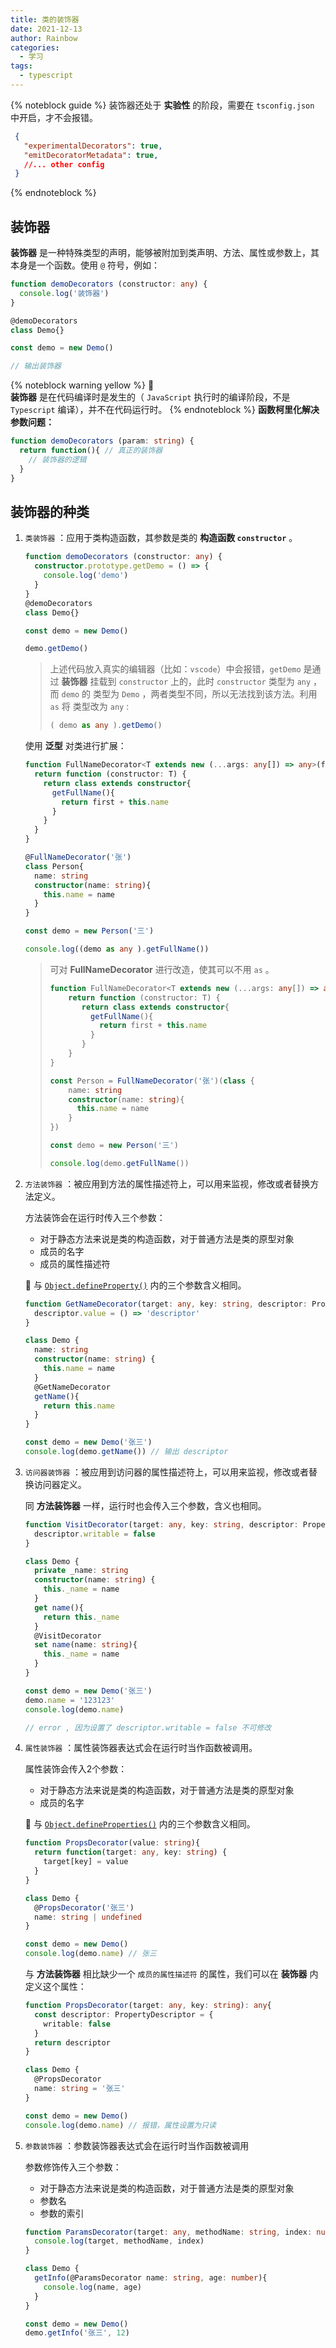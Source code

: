 ```yaml
---
title: 类的装饰器
date: 2021-12-13
author: Rainbow
categories:
  - 学习
tags:
  - typescript
---
```


{% noteblock guide %}
 装饰器还处于 **实验性** 的阶段，需要在 `tsconfig.json` 中开启，才不会报错。

 ```json
  {
    "experimentalDecorators": true,
    "emitDecoratorMetadata": true,
    //... other config
  }
```
{% endnoteblock %}

## 装饰器

**装饰器** 是一种特殊类型的声明，能够被附加到类声明、方法、属性或参数上，其本身是一个函数。使用 `@` 符号，例如：

```typescript
function demoDecorators (constructor: any) {
  console.log('装饰器')
}

@demoDecorators
class Demo{}

const demo = new Demo()

// 输出装饰器
```
{% noteblock warning yellow %}
:pushpin:  
**装饰器** 是在代码编译时是发生的（ `JavaScript` 执行时的编译阶段，不是 `Typescript` 编译），并不在代码运行时。
{% endnoteblock %}
**函数柯里化解决参数问题：**

```typescript
function demoDecorators (param: string) {
  return function(){ // 真正的装饰器
    // 装饰器的逻辑 
  }
}
```



## 装饰器的种类

1. `类装饰器` ：应用于类构造函数，其参数是类的 **构造函数 `constructor`** 。

   ```typescript
   function demoDecorators (constructor: any) {
     constructor.prototype.getDemo = () => {
       console.log('demo')
     }
   }
   @demoDecorators
   class Demo{}
   
   const demo = new Demo()
   
   demo.getDemo()
   ```

   > 上述代码放入真实的编辑器（比如：`vscode`）中会报错，`getDemo` 是通过 **装饰器** 挂载到 `constructor` 上的，此时 `constructor` 类型为 `any` ，而 `demo` 的 类型为 `Demo` ，两者类型不同，所以无法找到该方法。利用 `as` 将 类型改为 `any` :
   >
   > ```typescript
   > ( demo as any ).getDemo()
   > ```

   使用 **泛型** 对类进行扩展：

   ```typescript
   function FullNameDecorator<T extends new (...args: any[]) => any>(first: string) {
     return function (constructor: T) {
       return class extends constructor{
         getFullName(){
           return first + this.name
         }
       }
     }
   }
   
   @FullNameDecorator('张')
   class Person{
     name: string
     constructor(name: string){
       this.name = name
     }
   }
   
   const demo = new Person('三')
   
   console.log((demo as any ).getFullName())
   ```

   > 可对 **FullNameDecorator** 进行改造，使其可以不用 `as` 。
   >
   > ```typescript
   > function FullNameDecorator<T extends new (...args: any[]) => any>(first: string) {
   >     return function (constructor: T) {
   >        return class extends constructor{
   >          getFullName(){
   >            return first + this.name
   >          }
   >        }
   >     }
   > }
   > 
   > const Person = FullNameDecorator('张')(class {
   >     name: string
   >     constructor(name: string){
   >       this.name = name
   >     }
   > })
   > 
   > const demo = new Person('三')
   > 
   > console.log(demo.getFullName())

2. `方法装饰器` ：被应用到方法的属性描述符上，可以用来监视，修改或者替换方法定义。

   方法装饰会在运行时传入三个参数：

   - 对于静态方法来说是类的构造函数，对于普通方法是类的原型对象
   - 成员的名字
   - 成员的属性描述符

   :pushpin: 与 [`Object.defineProperty()`](https://developer.mozilla.org/zh-CN/docs/Web/JavaScript/Reference/Global_Objects/Object/defineProperty) 内的三个参数含义相同。

   ```typescript
   function GetNameDecorator(target: any, key: string, descriptor: PropertyDescriptor) {
     descriptor.value = () => 'descriptor'
   }
   
   class Demo {
     name: string
     constructor(name: string) {
       this.name = name
     }
     @GetNameDecorator
     getName(){
       return this.name
     }
   }
   
   const demo = new Demo('张三')
   console.log(demo.getName()) // 输出 descriptor
   ```

3. `访问器装饰器` ：被应用到访问器的属性描述符上，可以用来监视，修改或者替换访问器定义。

   同 **方法装饰器** 一样，运行时也会传入三个参数，含义也相同。

   ```typescript
   function VisitDecorator(target: any, key: string, descriptor: PropertyDescriptor) {
     descriptor.writable = false
   }
   
   class Demo {
     private _name: string
     constructor(name: string) {
       this._name = name
     }
     get name(){
       return this._name
     }
     @VisitDecorator
     set name(name: string){
       this._name = name
     }
   }
   
   const demo = new Demo('张三')
   demo.name = '123123'
   console.log(demo.name)
   
   // error , 因为设置了 descriptor.writable = false 不可修改
   ```

4. `属性装饰器` ：属性装饰器表达式会在运行时当作函数被调用。

   属性装饰会传入2个参数：

   - 对于静态方法来说是类的构造函数，对于普通方法是类的原型对象
   - 成员的名字

   :pushpin: 与 [`Object.defineProperties()`](https://developer.mozilla.org/zh-CN/docs/Web/JavaScript/Reference/Global_Objects/Object/defineProperties) 内的三个参数含义相同。

   ```typescript
   function PropsDecorator(value: string){
     return function(target: any, key: string) {
       target[key] = value
     }
   }
   
   class Demo {
     @PropsDecorator('张三') 
     name: string | undefined
   }
   
   const demo = new Demo()
   console.log(demo.name) // 张三
   ```

   与 **方法装饰器** 相比缺少一个 `成员的属性描述符` 的属性，我们可以在 **装饰器** 内定义这个属性：

   ```typescript
   function PropsDecorator(target: any, key: string): any{
     const descriptor: PropertyDescriptor = {
       writable: false
     }
     return descriptor
   }
   
   class Demo {
     @PropsDecorator
     name: string = '张三'
   }
   
   const demo = new Demo()
   console.log(demo.name) // 报错，属性设置为只读
   ```

5. `参数装饰器` ：参数装饰器表达式会在运行时当作函数被调用

   参数修饰传入三个参数：

   - 对于静态方法来说是类的构造函数，对于普通方法是类的原型对象
   - 参数名
   - 参数的索引

   ```typescript
   function ParamsDecorator(target: any, methodName: string, index: number){
     console.log(target, methodName, index)
   }
   
   class Demo {
     getInfo(@ParamsDecorator name: string, age: number){
       console.log(name, age)
     }
   }
   
   const demo = new Demo()
   demo.getInfo('张三', 12)
   ```

   

   
